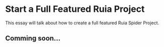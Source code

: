 # Start a Full Featured Ruia Project

This essay will talk about how to create a full featured Ruia Spider Project.

## Comming soon...